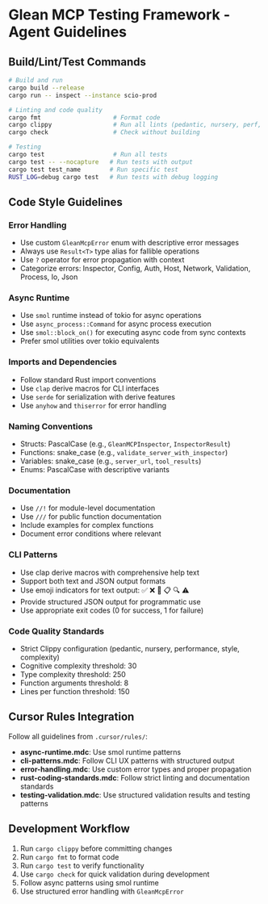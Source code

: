 # Glean MCP Testing Framework - Agent Guidelines

## Build/Lint/Test Commands

```bash
# Build and run
cargo build --release
cargo run -- inspect --instance scio-prod

# Linting and code quality
cargo fmt                    # Format code
cargo clippy                 # Run all lints (pedantic, nursery, perf, style, complexity)
cargo check                  # Check without building

# Testing
cargo test                   # Run all tests
cargo test -- --nocapture   # Run tests with output
cargo test test_name        # Run specific test
RUST_LOG=debug cargo test   # Run tests with debug logging
```

## Code Style Guidelines

### Error Handling
- Use custom `GleanMcpError` enum with descriptive error messages
- Always use `Result<T>` type alias for fallible operations
- Use `?` operator for error propagation with context
- Categorize errors: Inspector, Config, Auth, Host, Network, Validation, Process, Io, Json

### Async Runtime
- Use `smol` runtime instead of tokio for async operations
- Use `async_process::Command` for async process execution
- Use `smol::block_on()` for executing async code from sync contexts
- Prefer smol utilities over tokio equivalents

### Imports and Dependencies
- Follow standard Rust import conventions
- Use `clap` derive macros for CLI interfaces
- Use `serde` for serialization with derive features
- Use `anyhow` and `thiserror` for error handling

### Naming Conventions
- Structs: PascalCase (e.g., `GleanMCPInspector`, `InspectorResult`)
- Functions: snake_case (e.g., `validate_server_with_inspector`)
- Variables: snake_case (e.g., `server_url`, `tool_results`)
- Enums: PascalCase with descriptive variants

### Documentation
- Use `//!` for module-level documentation
- Use `///` for public function documentation
- Include examples for complex functions
- Document error conditions where relevant

### CLI Patterns
- Use clap derive macros with comprehensive help text
- Support both text and JSON output formats
- Use emoji indicators for text output: ✅ ❌ 🚀 📋 🔍 ⚠️
- Provide structured JSON output for programmatic use
- Use appropriate exit codes (0 for success, 1 for failure)

### Code Quality Standards
- Strict Clippy configuration (pedantic, nursery, performance, style, complexity)
- Cognitive complexity threshold: 30
- Type complexity threshold: 250
- Function arguments threshold: 8
- Lines per function threshold: 150

## Cursor Rules Integration

Follow all guidelines from `.cursor/rules/`:
- **async-runtime.mdc**: Use smol runtime patterns
- **cli-patterns.mdc**: Follow CLI UX patterns with structured output
- **error-handling.mdc**: Use custom error types and proper propagation
- **rust-coding-standards.mdc**: Follow strict linting and documentation standards
- **testing-validation.mdc**: Use structured validation results and testing patterns

## Development Workflow

1. Run `cargo clippy` before committing changes
2. Run `cargo fmt` to format code
3. Run `cargo test` to verify functionality
4. Use `cargo check` for quick validation during development
5. Follow async patterns using smol runtime
6. Use structured error handling with `GleanMcpError`